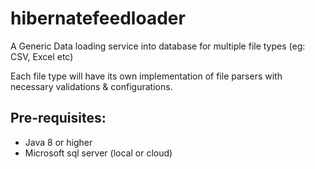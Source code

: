 # hibernatefeedloader
A Generic Data loading service into database for multiple file types (eg: CSV, Excel etc)

Each file type will have its own implementation of file parsers with necessary validations & configurations.

## Pre-requisites:
* Java 8 or higher
* Microsoft sql server (local or cloud)


